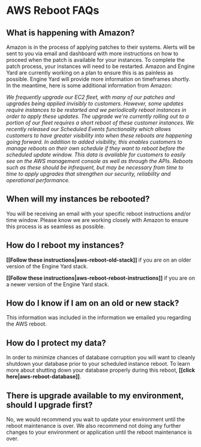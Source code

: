 # AWS Reboot FAQs

## What is happening with Amazon?

Amazon is in the process of applying patches to their systems. Alerts will be sent 
to you via email and dashboard with more instructions on how to proceed when the 
patch is available for your instances. To complete the patch process, 
your instances will need to be restarted. Amazon and Engine Yard are 
currently working on a plan to ensure this is as painless as possible. Engine 
Yard will provide more information on timeframes shortly. In the meantime, 
here is some additional information from Amazon:

_We frequently upgrade our EC2 fleet, with many of our patches and upgrades being applied invisibly to customers. However, some updates require instances to be restarted and we periodically reboot instances in order to apply these updates. The upgrade we're currently rolling out to a portion of our fleet requires a short reboot of these customer instances. We recently released our Scheduled Events functionality which allows customers to have greater visibility into when these reboots are happening going forward. In addition to added visibility, this enables customers to manage reboots on their own schedule if they want to reboot before the scheduled update window. This data is available for customers to easily see on the AWS management console as well as through the APIs. Reboots such as these should be infrequent, but may be necessary from time to time to apply upgrades that strengthen our security, reliability and operational performance._


## When will my instances be rebooted?

You will be receiving an email with your specific reboot instructions 
and/or time window.  Please know we are working closely with Amazon to ensure 
this process is as seamless as possible.

## How do I reboot my instances?

**[[Follow these instructions|aws-reboot-old-stack]]** if you are on an older version of the Engine Yard stack.

**[[Follow these instructions|aws-reboot-reboot-instructions]]** if you are on a newer version of the Engine Yard stack.

## How do I know if I am on an old or new stack?

This information was included in the information we emailed you regarding the AWS reboot.

## How do I protect my data?

In order to minimize chances of database corruption you will want to cleanly shutdown 
your database prior to your scheduled instance reboot. To learn more about shutting
down your database properly during this reboot, **[[click here|aws-reboot-database]]**.

## There is upgrade available to my environment, should I upgrade first?

No, we would recommend you wait to update your environment until the reboot maintenance is over. We also recommend not doing any further changes to your environment or application until the reboot maintenance is over.